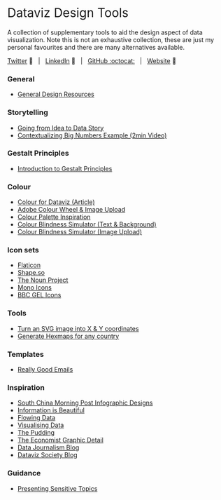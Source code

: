 <h1 style="font-weight:normal"> 
  Dataviz Design Tools
</h1>

A collection of supplementary tools to aid the design aspect of data visualization. Note this is not an exhaustive collection, these are just my personal favourites and there are many alternatives available.

[Twitter][Twitter] :speech_balloon:&nbsp;&nbsp;&nbsp;|&nbsp;&nbsp;&nbsp;[LinkedIn][LinkedIn] :necktie:&nbsp;&nbsp;&nbsp;|&nbsp;&nbsp;&nbsp;[GitHub :octocat:][GitHub]&nbsp;&nbsp;&nbsp;|&nbsp;&nbsp;&nbsp;[Website][Website] :link:

<!--/div-->

<!--
Quick Link 
-->

[Twitter]:https://twitter.com/WJSutton12
[LinkedIn]:https://www.linkedin.com/in/will-sutton-14711627/
[GitHub]:https://github.com/wjsutton
[Website]:https://wjsutton.github.io/

### General

- [General Design Resources](https://designresourc.es/)

### Storytelling

- [Going from Idea to Data Story](https://pudding.cool/process/pivot-continue-down/)
- [Contextualizing Big Numbers Example (2min Video)](https://twitter.com/Public_Citizen/status/1311380433939189760?s=20)

### Gestalt Principles

- [Introduction to Gestalt Principles](https://vizzendata.com/2020/07/06/utilizing-gestalt-principles-to-improve-your-data-visualization-design/)

### Colour

- [Colour for Dataviz (Article)](https://blog.datawrapper.de/beautifulcolors/)
- [Adobe Colour Wheel & Image Upload](https://color.adobe.com/create/color-wheel)
- [Colour Palette Inspiration](https://colorhunt.co/)
- [Colour Blindness Simulator (Text & Background)](https://whocanuse.com/)
- [Colour Blindness Simulator (Image Upload)](https://www.color-blindness.com/coblis-color-blindness-simulator/)

### Icon sets

- [Flaticon](https://www.flaticon.com/)
- [Shape.so](https://shape.so/browse)
- [The Noun Project](https://thenounproject.com/)
- [Mono Icons](https://icons.mono.company/)
- [BBC GEL Icons](https://www.bbc.co.uk/gel/guidelines/iconography)

### Tools

- [Turn an SVG image into X & Y coordinates](https://spotify.github.io/coordinator/)
- [Generate Hexmaps for any country](https://pixelmap.amcharts.com/)

### Templates

- [Really Good Emails](https://reallygoodemails.com/)

### Inspiration

- [South China Morning Post Infographic Designs](https://www.behance.net/gallery/37869347/Infographics-The-importance-of-the-rough-sketch)
- [Information is Beautiful](https://informationisbeautiful.net/)
- [Flowing Data](https://flowingdata.com/)
- [Visualising Data](https://www.visualisingdata.com/)
- [The Pudding](https://pudding.cool/)
- [The Economist Graphic Detail](https://www.economist.com/graphic-detail/)
- [Data Journalism Blog](https://datajournalism.com/)
- [Dataviz Society Blog](https://medium.com/nightingale)

### Guidance 

- [Presenting Sensitive Topics](https://www.tableaufit.com/data-ethics-dashboards-and-presenting-death/)

